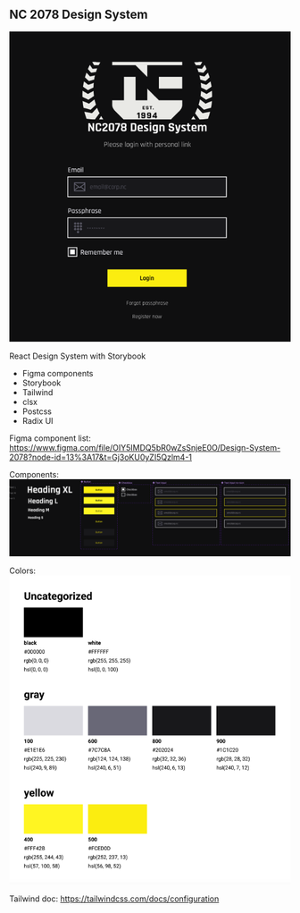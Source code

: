 ## NC 2078 Design System

![login page sample](doc/sample.png)

React Design System with Storybook

- Figma components
- Storybook
- Tailwind
- clsx
- Postcss
- Radix UI

Figma component list:
https://www.figma.com/file/OIY5IMDQ5bR0wZsSnjeE0O/Design-System-2078?node-id=13%3A17&t=Gj3oKU0yZI5Qzlm4-1


Components:
![components list](doc/components.png)

Colors:
![color list](doc/colors.png)


Tailwind doc:
https://tailwindcss.com/docs/configuration
